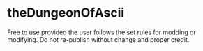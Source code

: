 # theDungeonOfAscii
Free to use provided the user follows the set rules for modding or modifying.
Do not re-publish without change and proper credit.
